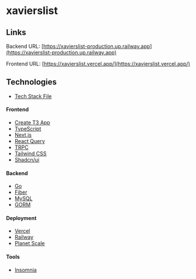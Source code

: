 # xavierslist

## Links

Backend URL: [https://xavierslist-production.up.railway.app](https://xavierslist-production.up.railway.app) 

Frontend URL: [https://xavierslist.vercel.app/](https://xavierslist.vercel.app/)

## Technologies 
- [Tech Stack File](https://github.com/xavierloeraflores/xavierslist/blob/main/techstack.md)
#### Frontend
- [Create T3 App](https://create.t3.gg)
- [TypeScript](https://www.typescriptlang.org/)
- [Next.js](https://nextjs.org/)
- [React Query](https://react-query.tanstack.com/)
- [TRPC](https://trpc.io/)
- [Tailwind CSS](https://tailwindcss.com/)
- [Shadcn/ui](https://ui.shadcn.com)

#### Backend
- [Go](https://golang.org/)
- [Fiber](https://gofiber.io/)
- [MySQL](https://www.mysql.com/)
- [GORM](https://gorm.io/)

#### Deployment
- [Vercel](https://vercel.com/)
- [Railway](https://railway.app/)
- [Planet Scale](https://planetscale.com/)

#### Tools
- [Insomnia](https://insomnia.rest/)
